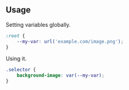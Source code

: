 ---
---

## Usage

Setting variables globally.

```css
:root {
    --my-var: url('example.com/image.png');
}
```

Using it.

```css
.selector {
    background-image: var(--my-var);
}
```
